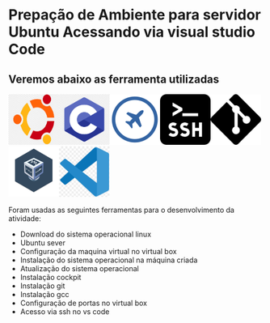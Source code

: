 # Prepação de Ambiente para servidor Ubuntu Acessando via visual studio Code

## Veremos abaixo as ferramenta utilizadas

<img src=ubuntulogo.png width=100 height=100><img src=clogo.png width=100 height=100><img src=cockpitlogo.png width=100 height=100><img src=sshlogo.png width=100 height=100><img src=gitlogo.png width=100 height=100><img src=VBlogo.png width=100 height=100><img src=VScode.png width=100 height=100>

Foram usadas as seguintes ferramentas para o desenvolvimento da atividade:
 

- Download do sistema operacional linux
- Ubuntu sever
- Configuração da maquina virtual no virtual box
- Instalação do sistema operacional na máquina criada
- Atualização do sistema operacional
- Instalação cockpit
- Instalação git
- Instalação gcc
- Configuração de portas no virtual box
- Acesso via ssh no vs code